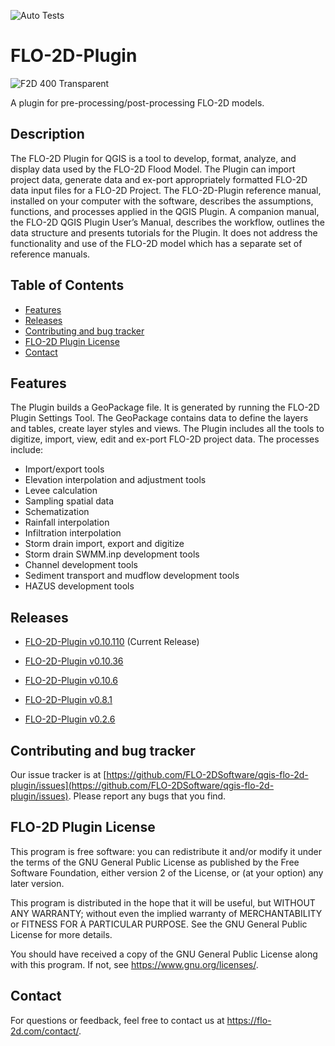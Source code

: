 ![Auto Tests](https://github.com/FLO-2DSoftware/qgis-flo-2d-plugin/workflows/Auto%20Tests/badge.svg)

# FLO-2D-Plugin
![F2D 400 Transparent](https://github.com/FLO-2DKaren/FLO-2D-Rasterizor/assets/39889306/05a2477e-3cca-4240-bb32-0cd4e721596c)

A plugin for pre-processing/post-processing FLO-2D models.

## Description

The FLO-2D Plugin for QGIS is a tool to develop, format, analyze, and display data used by the FLO-2D Flood Model. The Plugin can import project data, generate data and ex-port appropriately formatted FLO-2D data input files for a FLO-2D Project. The FLO-2D-Plugin reference manual, installed on your computer with the software, describes the assumptions, functions, and processes applied in the QGIS Plugin. A companion manual, the FLO-2D QGIS Plugin User’s Manual, describes the workflow, outlines the data structure and presents tutorials for the Plugin. It does not address the functionality and use of the FLO-2D model which has a separate set of reference manuals.

## Table of Contents

- [Features](#features)
- [Releases](#releases)
- [Contributing and bug tracker](#contributing-and-bug-tracker)
- [FLO-2D Plugin License](#flo-2d-plugin-license)
- [Contact](#contact)
 
## Features

The Plugin builds a GeoPackage file. It is generated by running the FLO-2D Plugin Settings Tool. The GeoPackage contains data to define the layers and tables, create layer styles and views. The Plugin includes all the tools to digitize, import, view, edit and ex-port FLO-2D project data. The processes include:

* Import/export tools
* Elevation interpolation and adjustment tools
* Levee calculation
* Sampling spatial data
* Schematization
* Rainfall interpolation
* Infiltration interpolation
* Storm drain import, export and digitize
* Storm drain SWMM.inp development tools
* Channel development tools
* Sediment transport and mudflow development tools
* HAZUS development tools

## Releases

* [FLO-2D-Plugin v0.10.110](https://github.com/FLO-2DSoftware/qgis-flo-2d-plugin/releases/tag/0.10.110) (Current Release)

* [FLO-2D-Plugin v0.10.36](https://github.com/FLO-2DSoftware/qgis-flo-2d-plugin/releases/tag/0.10.36)

* [FLO-2D-Plugin v0.10.6](https://github.com/FLO-2DSoftware/qgis-flo-2d-plugin/releases/tag/0.10.6)

* [FLO-2D-Plugin v0.8.1](https://github.com/FLO-2DSoftware/qgis-flo-2d-plugin/releases/tag/0.8.1)

* [FLO-2D-Plugin v0.2.6](https://github.com/FLO-2DSoftware/qgis-flo-2d-plugin/releases/tag/0.2.6)

## Contributing and bug tracker

Our issue tracker is at [https://github.com/FLO-2DSoftware/qgis-flo-2d-plugin/issues](https://github.com/FLO-2DSoftware/qgis-flo-2d-plugin/issues). Please report any bugs that you find.

## FLO-2D Plugin License

This program is free software: you can redistribute it and/or modify
it under the terms of the GNU General Public License as published by
the Free Software Foundation, either version 2 of the License, or
(at your option) any later version.

This program is distributed in the hope that it will be useful,
but WITHOUT ANY WARRANTY; without even the implied warranty of
MERCHANTABILITY or FITNESS FOR A PARTICULAR PURPOSE.  See the
GNU General Public License for more details.

You should have received a copy of the GNU General Public License
along with this program.  If not, see <https://www.gnu.org/licenses/>.

## Contact

For questions or feedback, feel free to contact us at https://flo-2d.com/contact/.
